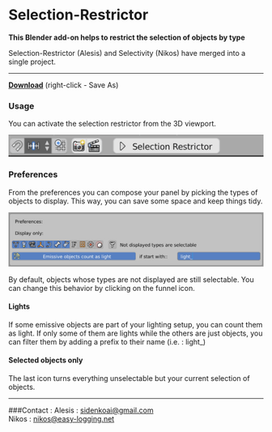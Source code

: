 # Selection-Restrictor
**This Blender add-on helps to restrict the selection of objects by type**  

Selection-Restrictor (Alesis) and Selectivity (Nikos) have merged into a single project.

---

**[Download](https://raw.githubusercontent.com/Nikos-Prinios/Selection-Restrictor/master/Selection-Restrictor.py)** (right-click - Save As)  


### Usage

You can activate the selection restrictor from the 3D viewport.  

![Viewport panel](/images/panel.gif)  

### Preferences
From the preferences you can compose your panel by picking the types of objects to display. This way, you can save some space and keep things tidy.

![Preferences](/images/pref.jpg)

By default, objects whose types are not displayed are still selectable. You can change this behavior by clicking on the funnel icon.

#### Lights
If some emissive objects are part of your lighting setup, you can count them as light. If only some of them are lights while the others are just objects, you can filter them by adding a prefix to their name (i.e. : light_)

#### Selected objects only
The last icon turns everything unselectable but your current selection of objects.

---
###Contact :
Alesis : sidenkoai@gmail.com  
Nikos : nikos@easy-logging.net


